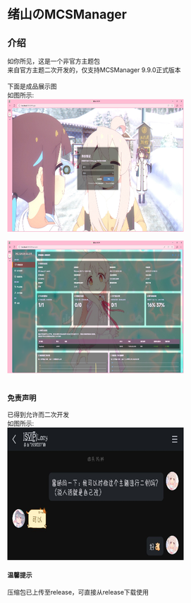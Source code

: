 # 绪山のMCSManager

## 介绍
如你所见，这是一个非官方主题包<br>
来自官方主题二次开发的，仅支持MCSManager 9.9.0正式版本<br>
<br>
下面是成品展示图<br>
如图所示:<br>
<img src="images/picture1.jpg" alt="成品图-1" width="400" height="300"><br>
<br>
<img src="images/picture2.jpg" alt="成品图-2" width="400" height="300"><br>
<br>

### 免责声明
已得到允许而二次开发<br>
如图所示:<br>
<img src="images/qq1.jpg" alt="允许图-1" width="400" height="300"><br>

#### 温馨提示
压缩包已上传至release，可直接从release下载使用
